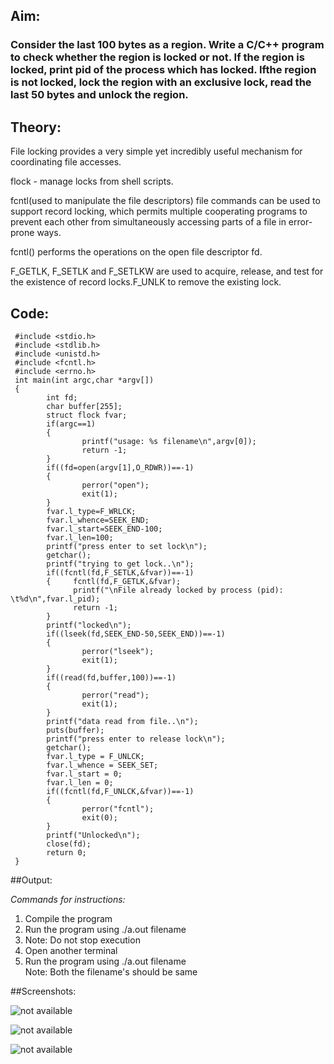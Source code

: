 ## Aim:

### Consider the last 100 bytes as a region. Write a C/C++ program to check whether the region is locked or not. If the region is locked, print pid of the process which has locked. Ifthe region is not locked, lock the region with an exclusive lock, read the last 50 bytes and unlock the region.

## Theory:

File locking provides a very simple yet incredibly useful mechanism for coordinating file accesses.

flock - manage locks from shell scripts.

fcntl(used to manipulate the file descriptors) file commands can be used to support record locking, which permits multiple cooperating programs to prevent each other from simultaneously accessing parts of a file in error-prone ways.

fcntl() performs the operations on the open file descriptor fd.

F_GETLK, F_SETLK and F_SETLKW are used  to  acquire, release, and test for the existence of record locks.F_UNLK to remove the existing lock.

## Code:

<pre><code> #include &lt;stdio.h&gt;
 #include &lt;stdlib.h&gt;
 #include &lt;unistd.h&gt;
 #include &lt;fcntl.h&gt;
 #include &lt;errno.h&gt;
 int main(int argc,char *argv[])
 {
        int fd;
        char buffer[255];
        struct flock fvar;
        if(argc==1)
        {
                printf("usage: %s filename\n",argv[0]);
                return -1;
        }
        if((fd=open(argv[1],O_RDWR))==-1)
        {
                perror("open");
                exit(1);
        }
        fvar.l_type=F_WRLCK;
        fvar.l_whence=SEEK_END;
        fvar.l_start=SEEK_END-100;
        fvar.l_len=100;
        printf("press enter to set lock\n");
        getchar();
        printf("trying to get lock..\n");
        if((fcntl(fd,F_SETLK,&fvar))==-1)
        {     fcntl(fd,F_GETLK,&fvar);
              printf("\nFile already locked by process (pid):    \t%d\n",fvar.l_pid);        
              return -1;        
        }
        printf("locked\n");
        if((lseek(fd,SEEK_END-50,SEEK_END))==-1)
        {
                perror("lseek");
                exit(1);
        }
        if((read(fd,buffer,100))==-1)
        {
                perror("read");
                exit(1);
        }
        printf("data read from file..\n");
        puts(buffer);
        printf("press enter to release lock\n");
        getchar();
        fvar.l_type = F_UNLCK;
        fvar.l_whence = SEEK_SET;
        fvar.l_start = 0;
        fvar.l_len = 0;
        if((fcntl(fd,F_UNLCK,&fvar))==-1)
        {
                perror("fcntl");
                exit(0);
        }
        printf("Unlocked\n");
        close(fd);
        return 0;
 }</code></pre>

##Output:

*Commands for instructions:*
<ol>
	<li> Compile the program </li>
	<li> Run the program using ./a.out filename </li>
	<li>	Note: Do not stop execution </li>
	<li> Open another terminal </li>
	<li> Run the program using ./a.out filename </li>
		Note: Both the filename's should be same </li>
</ol>

##Screenshots:

![not available](out1.png "output1")

![not available](out2.png "output2")

![not available](out3.png "output3")
